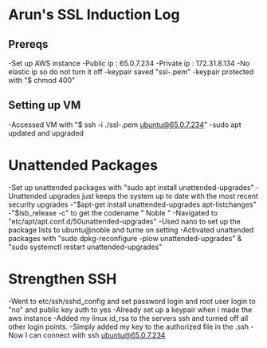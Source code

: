 # Arun's SSL Induction Log

## Prereqs

-Set up AWS instance
-Public ip : 65.0.7.234
-Private ip : 172.31.8.134
-No elastic ip so do not turn it off
-keypair saved "ssl-<redacted>.pem"
-keypair protected with "$ chmod 400"

## Setting up VM

-Accessed VM with "$ ssh -i ./ssl-<redacted>.pem ubuntu@65.0.7.234"
-sudo apt updated and upgraded

# Unattended Packages

-Set up unattended packages with "sudo apt install unattended-upgrades"
-Unattended upgrades just keeps the system up to date with the most recent security upgrades
-"$apt-get install unattended-upgrades apt-listchanges"
-"$lsb_release -c" to get the codename " Noble "
-Navigated to "etc/apt/apt.conf.d/50unattended-upgrades"
-Used nano to set up the package lists to ubuntu@noble and turne on setting
-Activated unattended packages with "sudo dpkg-reconfigure -plow unattended-upgrades" & "sudo systemctl restart unattended-upgrades"

# Strengthen SSH

-Went to etc/ssh/sshd_config and set password login and root user login to "no" and public key auth to yes
-Already set up a keypair when i made the aws instance
-Added my linux id_rsa to the servers ssh and turned off all other login points.
-Simply added my key to the authorized file in the .ssh
-Now I can connect with ssh ubuntu@65.0.7.234
